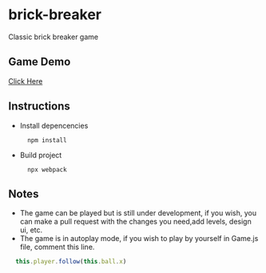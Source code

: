 # brick-breaker
Classic brick breaker game

## Game Demo
  [Click Here](https://edwinfelipe.github.io/brick-breaker/)

## Instructions

- Install depencencies
  ```console
    npm install
  ```
- Build project
  ```console
    npx webpack
  ```
 
 ## Notes
 - The game can be played but is still under development, if you wish, you can make a pull request with the changes you need,add levels, design ui, etc.
 - The game is in autoplay mode, if you wish to play by yourself in Game.js file, comment this line.
  ```js
    this.player.follow(this.ball.x)
  ```
